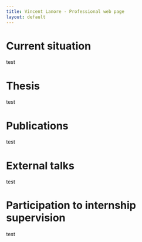 ```yaml
---
title: Vincent Lanore - Professional web page
layout: default
---
```


# Current situation

test

# Thesis

test

# Publications

test

# External talks

test

# Participation to internship supervision

test
